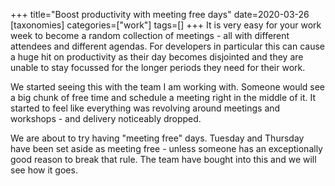 +++
title="Boost productivity with meeting free days"
date=2020-03-26
[taxonomies]
categories=["work"]
tags=[]
+++
It is very easy for your work week to become a random collection of meetings - all with different attendees and different agendas. For developers in particular this can cause a huge hit on productivity as their day becomes disjointed and they are unable to stay focussed for the longer periods they need for their work.
<!-- more -->

We started seeing this with the team I am working with. Someone would see a big chunk of free time and schedule a meeting right in the middle of it. It started to feel like everything was revolving around meetings and workshops - and delivery noticeably dropped.

We are about to try having "meeting free" days. Tuesday and Thursday have been set aside as meeting free - unless someone has an exceptionally good reason to break that rule. The team have bought into this and we will see how it goes.

